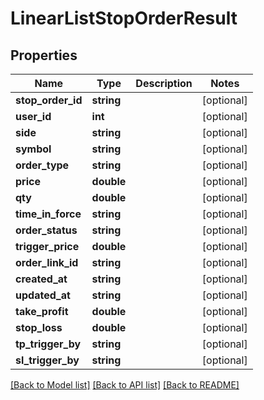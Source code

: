 # LinearListStopOrderResult

## Properties
Name | Type | Description | Notes
------------ | ------------- | ------------- | -------------
**stop_order_id** | **string** |  | [optional] 
**user_id** | **int** |  | [optional] 
**side** | **string** |  | [optional] 
**symbol** | **string** |  | [optional] 
**order_type** | **string** |  | [optional] 
**price** | **double** |  | [optional] 
**qty** | **double** |  | [optional] 
**time_in_force** | **string** |  | [optional] 
**order_status** | **string** |  | [optional] 
**trigger_price** | **double** |  | [optional] 
**order_link_id** | **string** |  | [optional] 
**created_at** | **string** |  | [optional] 
**updated_at** | **string** |  | [optional] 
**take_profit** | **double** |  | [optional] 
**stop_loss** | **double** |  | [optional] 
**tp_trigger_by** | **string** |  | [optional] 
**sl_trigger_by** | **string** |  | [optional] 

[[Back to Model list]](../README.md#documentation-for-models) [[Back to API list]](../README.md#documentation-for-api-endpoints) [[Back to README]](../README.md)



